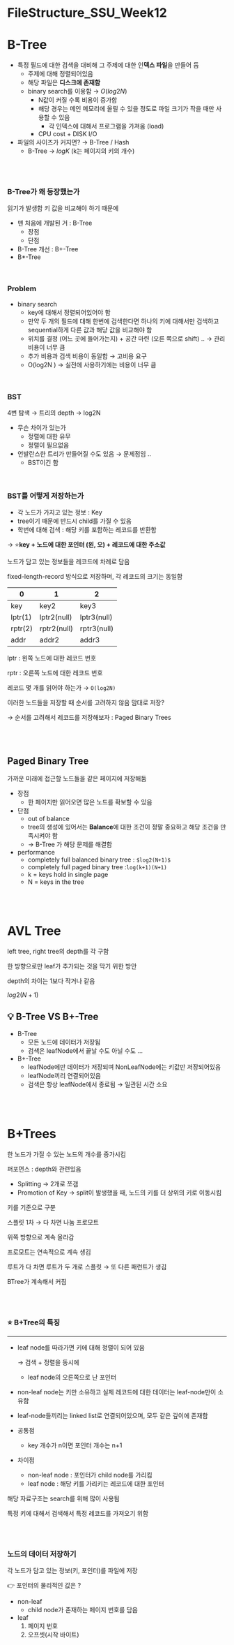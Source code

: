 # FileStructure_SSU_Week12


# B-Tree
- 특정 필드에 대한 검색을 대비해 그 주제에 대한 인**덱스 파일**을 만들어 둠
    - 주제에 대해 정렬되어있음
    - 해당 파일은 **디스크에 존재함**
    - binary search를 이용함 → $O(log2N)$
        - N값이 커질 수록 비용이 증가함
        - 해당 경우는 메인 메모리에 올릴 수 있을 정도로 파일 크기가 작을 때만 사용할 수 있음
            - 각 인덱스에 대해서 프로그램을 가져옴 (load)
        - CPU cost + DISK I/O
- 파일의 사이즈가 커지면? → B-Tree / Hash
    - B-Tree →  $logK$ (k는 페이지의 키의 개수)
    
<br><br>    

### B-Tree가 왜 등장했는가

읽기가 발생함 키 값을 비교해야 하기 때문에

- 맨 처음에 개발된 거 : B-Tree
    - 장점
    - 단점
- B-Tree 개선 : B+-Tree
- B*-Tree

<br>

### Problem

- binary search
    - key에 대해서 정렬되어있어야 함
    - 만약 두 개의 필드에 대해 한번에 검색한다면 하나의 키에 대해서만 검색하고 sequential하게 다른 값과 해당 값을 비교해야 함
    - 위치를 결정 (어느 곳에 들어가는지) + 공간 마련 (오른 쪽으로 shift) .. → 관리비용이 너무 큼
    - 추가 비용과 검색 비용이 동일함 → 고비용 요구
    - O(log2N ) → 실전에 사용하기에는 비용이 너무 큼


<br>

### BST
4번 탐색 → 트리의 depth → log2N

- 무슨 차이가 있는가
    - 정렬에 대한 유무
    - 정렬이 필요없음
- 언발란스한 트리가 만들어질 수도 있음 → 문제점임 ..
    - BST이긴 함
    

<br>

### BST를 어떻게 저장하는가

- 각 노드가 가지고 있는 정보 : Key
- tree이기 때문에 반드시 child를 가질 수 있음
- 학번에 대해 검색 : 해당 키를 포함하는 레코드를 반환함

→ ⭐️**key + 노드에 대한 포인터 (왼, 오) + 레코드에 대한 주소값**

노드가 담고 있는 정보들을 레코드에 차례로 담음

fixed-length-record 방식으로 저장하며, 각 레코드의 크기는 동일함

| 0 | 1 | 2 |
| --- | --- | --- |
| key | key2 | key3 |
| lptr(1) | lptr2(null) | lptr3(null) |
| rptr(2) | rptr2(null) | rptr3(null) |
| addr | addr2 | addr3 |

lptr : 왼쪽 노드에 대한 레코드 번호

rptr : 오른쪽 노드에 대한 레코드 번호


레코드 몇 개를 읽어야 하는가 → `O(log2N)`

이러한 노드들을 저장할 때 순서를 고려하지 않음 맘대로 저장?

→ 순서를 고려해서 레코드를 저장해보자 : Paged Binary Trees


<br><br>

## Paged Binary Tree

가까운 미래에 접근할 노드들을 같은 페이지에 저장해둠

- 장점
    - 한 페이지만 읽어오면 많은 노드를 확보할 수 있음
- 단점
    - out of balance
    - tree의 생성에 있어서는 **Balance**에 대한 조건이 정말 중요하고 해당 조건을 만족시켜야 함
    - → B-Tree 가 해당 문제를 해결함
- performance
    - completely full balanced binary tree : `$log2(N+1)$`
    - completely full paged binary tree :`log(k+1)(N+1)`
    - k = keys hold in single page
    - N = keys in the tree


<br><br>

# AVL Tree

left tree, right tree의 depth를 각 구함

한 방향으로만 leaf가 추가되는 것을 막기 위한 방안

depth의 차이는 1보다 작거나 같음

$log2(N+1)$





<aside>

💡 **B-Tree VS B+-Tree**
---

- B-Tree
    - 모든 노드에 데이터가 저장됨
    - 검색은 leafNode에서 끝날 수도 아닐 수도 …
- B+-Tree
    - leafNode에만 데이터가 저장되며 NonLeafNode에는 키값만 저장되어있음
    - leafNode끼리 연결되어있음
    - 검색은 항상 leafNode에서 종료됨 → 일관된 시간 소요
</aside>

<br><br>

# B+Trees
한 노드가 가질 수 있는 노드의 개수를 증가시킴

퍼포먼스 : depth와 관련있음

- Splitting
-> 2개로 쪼갬
- Promotion of Key
-> split이 발생했을 때, 노드의 키를 더 상위의 키로 이동시킴

키를 기준으로 구분

스플릿 1차 → 다 차면 나눔 프로모트

위쪽 방향으로 계속 올라감

프로모트는 연속적으로 계속 생김

루트가 다 차면 루트가 두 개로 스플릿 → 또 다른 패런트가 생김

BTree가 계속해서 커짐


<br><br>

### ⭐️ B+Tree의 특징

---

- leaf node를 따라가면 키에 대해 정렬이 되어 있음
    
    → 검색 + 정렬을 동시에
    
    - leaf node의 오른쪽으로 난 포인터
- non-leaf node는 키만 소유하고 실제 레코드에 대한 데이터는 leaf-node만이 소유함
- leaf-node들끼리는 linked list로 연결되어있으며, 모두 같은 깊이에 존재함


- 공통점
    - key 개수가 n이면 포인터 개수는 n+1
- 차이점
    - non-leaf node : 포인터가 child node를 가리킴
    - leaf node : 해당 키를 가리키는 레코드에 대한 포인터

해당 자료구조는 search를 위해 많이 사용됨

특정 키에 대해서 검색해서 특정 레코드를 가져오기 위함


<br><br>

### 노드의 데이터 저장하기
각 노드가 담고 있는 정보(키, 포인터)를 파일에 저장


<aside>

👉 포인터의 물리적인 값은 ?
- non-leaf
    - child node가 존재하는 페이지 번호를 담음
- leaf
    1. 페이지 번호
    2. 오프셋(시작 바이트)
</aside>